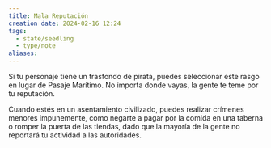 ```yaml
---
title: Mala Reputación
creation date: 2024-02-16 12:24
tags:
  - state/seedling
  - type/note
aliases:
---
```

Si tu personaje tiene un trasfondo de pirata, puedes seleccionar este rasgo en lugar de Pasaje Marítimo. No importa donde vayas, la gente te teme por tu reputación.

Cuando estés en un asentamiento civilizado, puedes realizar crímenes menores impunemente, como negarte a pagar por la comida en una taberna o romper la puerta de las tiendas, dado que la mayoría de la gente no reportará tu actividad a las autoridades.